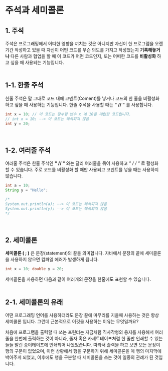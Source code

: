 # **주석과 세미콜론**
## **1. 주석**
주석은 프로그래밍에서 어떠한 영향을 끼치는 것은 아니지만 자신이 한 프로그램을 오랜 기간 작성하고 있을 때 자신이 어떤 코드를 무슨 의도를 가지고 작성했는지 **기록해놓거나** 다른 사람과 협업을 할 때 이 코드가 어떤 코드인지, 또는 어떠한 코드를 **비활성화** 하고 싶을 때 사용되는 기능입니다. <br><br>
## **1-1. 한줄 주석**
한줄 주석은 말 그대로 코드 내에 코멘트(Coment)를 넣거나 코드의 한 줄을 비활성화하고 싶을 때 사용하는 기능입니다. 
한줄 주석을 사용할 때는 **" // "** 를 사용합니다. <br>
```java
int x = 10; // 이 코드는 정수형 변수 x 에 10을 대입한 코드입니다.
// int x = 10; --> 이 코드는 해석되지 않음 
int y = 20;
``` 
<br>

## **1-2. 여러줄 주석**
여러줄 주석은 한줄 주석인 **" // "** 와는 달리 여러줄을 묶어 사용하고 **" /* */ "** 로 활성화 할 수 있습니다. 주로 코드를 비활성화 할 때만 사용되고 코멘트를 넣을 때는 사용하지 않습니다. <br>
```java
int a = 10;
String y = "Hello";

/*
System.out.println(a); --> 이 코드는 해석되지 않음
System.out.println(y); --> 이 코드는 해석되지 않음
*/
```
<br>

## **2. 세미콜론**
**세미콜론 ( ; )** 은 문장(statement)의 끝을 의미합니다. 자바에서 문장의 끝에 세미콜론을 사용하지 않으면 컴파일 에러가 발생하게 됩니다.
```java
int x = 10; double y = 20;
```
세미콜론을 사용하면 다음과 같이 여러개의 문장을 한줄에도 표현할 수 있습니다.
<br><br>
## **2-1. 세미콜론의 유래**
어떤 프로그래밍 언어를 사용하더라도 문장 끝에 마무리를 지을때 사용하는 것은 항상 세미콜론 입니다. 그런데 근본적으로 이것을 사용하는 이유는 무엇일까요? 

처음에 프로그램을 출력할 때 쓰는 프린터는 지금처럼 직사각형의 용지를 사용해서 여러 줄을 한번에 출력하는 것이 아니라, 줄자 혹은 카세트테이프처럼 한 줄만 인쇄할 수 있는 둘둘 말린 종이테이프에 인쇄되어 나왔었습니다. 따라서 출력을 하고 보면 모든 문장이 행의 구분이 없었으며, 이런 상황에서 행을 구분하기 위해 세미콜론을 매 행의 마지막에 박아주게 되었고, 이후에도 행을 구분할 때 세미콜론을 쓰는 것이 일종의 관례가 된 것입니다.
